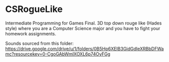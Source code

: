 # CSRogueLike
Intermediate Programming for Games Final. 
3D top down rouge like (Hades style) where you are a Computer Science major and you have to fight your homework assignments. 


Sounds sourced from this folder: https://drive.google.com/drive/u/1/folders/0B5Hp6XEIB3GidGdleXRBbDFWamc?resourcekey=0-CgoGAbWmlXOXL6p74OyFGg 